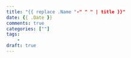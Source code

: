 ```yaml
---
title: "{{ replace .Name "-" " " | title }}"
date: {{ .Date }}
comments: true
categories: [""]
tags:
    -
draft: true
---
```

